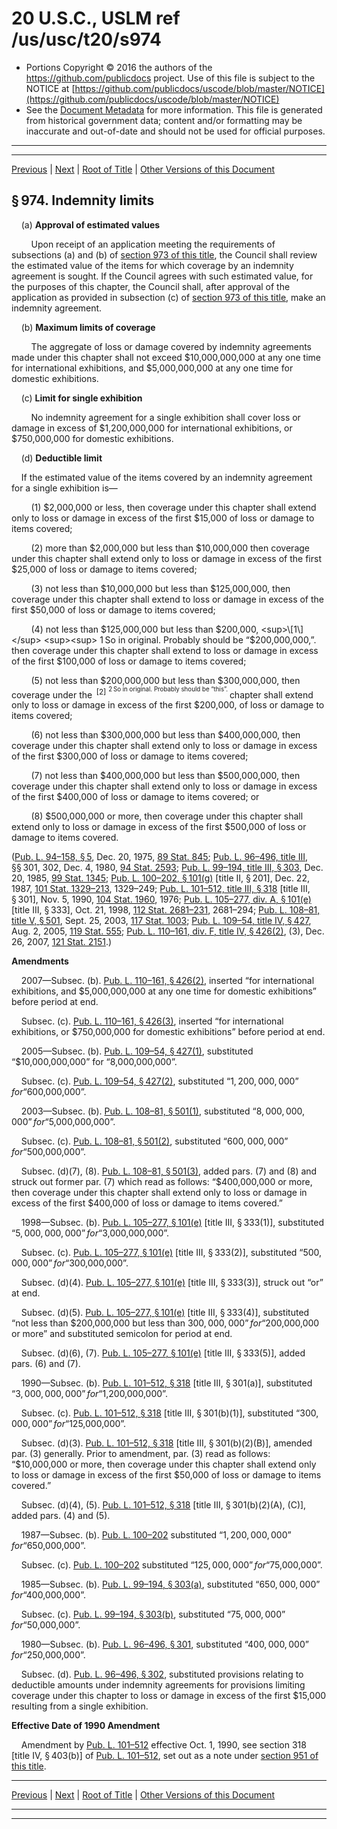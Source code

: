 ---
---

# 20 U.S.C., USLM ref /us/usc/t20/s974

* Portions Copyright © 2016 the authors of the https://github.com/publicdocs project.
  Use of this file is subject to the NOTICE at [https://github.com/publicdocs/uscode/blob/master/NOTICE](https://github.com/publicdocs/uscode/blob/master/NOTICE)
* See the [Document Metadata](././../../../..//README.md) for more information.
  This file is generated from historical government data; content and/or formatting may be inaccurate and out-of-date and should not be used for official purposes.

----------
----------

[Previous](./../../../..//us/usc/t20/ch26A/m__us_usc_t20_s973.md) | [Next](./../../../..//us/usc/t20/ch26A/m__us_usc_t20_s975.md) | [Root of Title](./../../../../) | [Other Versions of this Document](https://publicdocs.github.io/go/links?ns=uslm&ref=%2Fus%2Fusc%2Ft20%2Fs974)

## § 974. Indemnity limits

    (a) __Approval of estimated values__ 

        Upon receipt of an application meeting the requirements of subsections (a) and (b) of [section 973 of this title][/us/usc/t20/s973], the Council shall review the estimated value of the items for which coverage by an indemnity agreement is sought. If the Council agrees with such estimated value, for the purposes of this chapter, the Council shall, after approval of the application as provided in subsection (c) of [section 973 of this title][/us/usc/t20/s973], make an indemnity agreement.

    (b) __Maximum limits of coverage__ 

        The aggregate of loss or damage covered by indemnity agreements made under this chapter shall not exceed $10,000,000,000 at any one time for international exhibitions, and $5,000,000,000 at any one time for domestic exhibitions.

    (c) __Limit for single exhibition__ 

        No indemnity agreement for a single exhibition shall cover loss or damage in excess of $1,200,000,000 for international exhibitions, or $750,000,000 for domestic exhibitions.

    (d) __Deductible limit__ 

    If the estimated value of the items covered by an indemnity agreement for a single exhibition is—

        (1) $2,000,000 or less, then coverage under this chapter shall extend only to loss or damage in excess of the first $15,000 of loss or damage to items covered;

        (2) more than $2,000,000 but less than $10,000,000 then coverage under this chapter shall extend only to loss or damage in excess of the first $25,000 of loss or damage to items covered;

        (3) not less than $10,000,000 but less than $125,000,000, then coverage under this chapter shall extend to loss or damage in excess of the first $50,000 of loss or damage to items covered;

        (4) not less than $125,000,000 but less than $200,000, <sup>\[1\]</sup>  <sup><sup> 1 So in original. Probably should be “$200,000,000,”. </sup></sup>  then coverage under this chapter shall extend to loss or damage in excess of the first $100,000 of loss or damage to items covered;

        (5) not less than $200,000,000 but less than $300,000,000, then coverage under the  <sup>\[2\]</sup>  <sup><sup> 2 So in original. Probably should be “this”. </sup></sup>  chapter shall extend only to loss or damage in excess of the first $200,000, of loss or damage to items covered;

        (6) not less than $300,000,000 but less than $400,000,000, then coverage under this chapter shall extend only to loss or damage in excess of the first $300,000 of loss or damage to items covered;

        (7) not less than $400,000,000 but less than $500,000,000, then coverage under this chapter shall extend only to loss or damage in excess of the first $400,000 of loss or damage to items covered; or

        (8) $500,000,000 or more, then coverage under this chapter shall extend only to loss or damage in excess of the first $500,000 of loss or damage to items covered.

([Pub. L. 94–158, § 5][/us/pl/94/158/s5], Dec. 20, 1975, [89 Stat. 845][/us/stat/89/845]; [Pub. L. 96–496, title III][/us/pl/96/496], §§ 301, 302, Dec. 4, 1980, [94 Stat. 2593][/us/stat/94/2593]; [Pub. L. 99–194, title III, § 303][/us/pl/99/194/s303], Dec. 20, 1985, [99 Stat. 1345][/us/stat/99/1345]; [Pub. L. 100–202, § 101(g)][/us/pl/100/202/s101/g] \[title II, § 201\], Dec. 22, 1987, [101 Stat. 1329–213][/us/stat/101/1329-213], 1329–249; [Pub. L. 101–512, title III, § 318][/us/pl/101/512/s318] \[title III, § 301\], Nov. 5, 1990, [104 Stat. 1960][/us/stat/104/1960], 1976; [Pub. L. 105–277, div. A, § 101(e)][/us/pl/105/277/s101/e] \[title III, § 333\], Oct. 21, 1998, [112 Stat. 2681–231][/us/stat/112/2681-231], 2681–294; [Pub. L. 108–81, title V, § 501][/us/pl/108/81/s501], Sept. 25, 2003, [117 Stat. 1003][/us/stat/117/1003]; [Pub. L. 109–54, title IV, § 427][/us/pl/109/54/s427], Aug. 2, 2005, [119 Stat. 555][/us/stat/119/555]; [Pub. L. 110–161, div. F, title IV, § 426(2)][/us/pl/110/161/s426/2], (3), Dec. 26, 2007, [121 Stat. 2151][/us/stat/121/2151].)

 __Amendments__ 

    2007—Subsec. (b). [Pub. L. 110–161, § 426(2)][/us/pl/110/161/s426/2], inserted “for international exhibitions, and $5,000,000,000 at any one time for domestic exhibitions” before period at end.

    Subsec. (c). [Pub. L. 110–161, § 426(3)][/us/pl/110/161/s426/3], inserted “for international exhibitions, or $750,000,000 for domestic exhibitions” before period at end.

    2005—Subsec. (b). [Pub. L. 109–54, § 427(1)][/us/pl/109/54/s427/1], substituted “$10,000,000,000” for “8,000,000,000”.

    Subsec. (c). [Pub. L. 109–54, § 427(2)][/us/pl/109/54/s427/2], substituted “$1,200,000,000” for “$600,000,000”.

    2003—Subsec. (b). [Pub. L. 108–81, § 501(1)][/us/pl/108/81/s501/1], substituted “$8,000,000,000” for “$5,000,000,000”.

    Subsec. (c). [Pub. L. 108–81, § 501(2)][/us/pl/108/81/s501/2], substituted “$600,000,000” for “$500,000,000”.

    Subsec. (d)(7), (8). [Pub. L. 108–81, § 501(3)][/us/pl/108/81/s501/3], added pars. (7) and (8) and struck out former par. (7) which read as follows: “$400,000,000 or more, then coverage under this chapter shall extend only to loss or damage in excess of the first $400,000 of loss or damage to items covered.”

    1998—Subsec. (b). [Pub. L. 105–277, § 101(e)][/us/pl/105/277/s101/e] \[title III, § 333(1)\], substituted “$5,000,000,000” for “$3,000,000,000”.

    Subsec. (c). [Pub. L. 105–277, § 101(e)][/us/pl/105/277/s101/e] \[title III, § 333(2)\], substituted “$500,000,000” for “$300,000,000”.

    Subsec. (d)(4). [Pub. L. 105–277, § 101(e)][/us/pl/105/277/s101/e] \[title III, § 333(3)\], struck out “or” at end.

    Subsec. (d)(5). [Pub. L. 105–277, § 101(e)][/us/pl/105/277/s101/e] \[title III, § 333(4)\], substituted “not less than $200,000,000 but less than $300,000,000” for “$200,000,000 or more” and substituted semicolon for period at end.

    Subsec. (d)(6), (7). [Pub. L. 105–277, § 101(e)][/us/pl/105/277/s101/e] \[title III, § 333(5)\], added pars. (6) and (7).

    1990—Subsec. (b). [Pub. L. 101–512, § 318][/us/pl/101/512/s318] \[title III, § 301(a)\], substituted “$3,000,000,000” for “$1,200,000,000”.

    Subsec. (c). [Pub. L. 101–512, § 318][/us/pl/101/512/s318] \[title III, § 301(b)(1)\], substituted “$300,000,000” for “$125,000,000”.

    Subsec. (d)(3). [Pub. L. 101–512, § 318][/us/pl/101/512/s318] \[title III, § 301(b)(2)(B)\], amended par. (3) generally. Prior to amendment, par. (3) read as follows: “$10,000,000 or more, then coverage under this chapter shall extend only to loss or damage in excess of the first $50,000 of loss or damage to items covered.”

    Subsec. (d)(4), (5). [Pub. L. 101–512, § 318][/us/pl/101/512/s318] \[title III, § 301(b)(2)(A), (C)\], added pars. (4) and (5).

    1987—Subsec. (b). [Pub. L. 100–202][/us/pl/100/202] substituted “$1,200,000,000” for “$650,000,000”.

    Subsec. (c). [Pub. L. 100–202][/us/pl/100/202] substituted “$125,000,000” for “$75,000,000”.

    1985—Subsec. (b). [Pub. L. 99–194, § 303(a)][/us/pl/99/194/s303/a], substituted “$650,000,000” for “$400,000,000”.

    Subsec. (c). [Pub. L. 99–194, § 303(b)][/us/pl/99/194/s303/b], substituted “$75,000,000” for “$50,000,000”.

    1980—Subsec. (b). [Pub. L. 96–496, § 301][/us/pl/96/496/s301], substituted “$400,000,000” for “$250,000,000”.

    Subsec. (d). [Pub. L. 96–496, § 302][/us/pl/96/496/s302], substituted provisions relating to deductible amounts under indemnity agreements for provisions limiting coverage under this chapter to loss or damage in excess of the first $15,000 resulting from a single exhibition.

 __Effective Date of 1990 Amendment__ 

    Amendment by [Pub. L. 101–512][/us/pl/101/512] effective Oct. 1, 1990, see section 318 \[title IV, § 403(b)\] of [Pub. L. 101–512][/us/pl/101/512], set out as a note under [section 951 of this title][/us/usc/t20/s951].

----------

[Previous](./../../../..//us/usc/t20/ch26A/m__us_usc_t20_s973.md) | [Next](./../../../..//us/usc/t20/ch26A/m__us_usc_t20_s975.md) | [Root of Title](./../../../../) | [Other Versions of this Document](https://publicdocs.github.io/go/links?ns=uslm&ref=%2Fus%2Fusc%2Ft20%2Fs974)

----------
----------

[/us/usc/t20/s973]: https://publicdocs.github.io/go/links?ns=uslm&ref=%2Fus%2Fusc%2Ft20%2Fs973
[/us/usc/t20/s973]: https://publicdocs.github.io/go/links?ns=uslm&ref=%2Fus%2Fusc%2Ft20%2Fs973
[/us/pl/94/158/s5]: https://publicdocs.github.io/go/links?ns=uslm&ref=%2Fus%2Fpl%2F94%2F158%2Fs5
[/us/stat/89/845]: https://publicdocs.github.io/go/links?ns=uslm&ref=%2Fus%2Fstat%2F89%2F845
[/us/pl/96/496]: https://publicdocs.github.io/go/links?ns=uslm&ref=%2Fus%2Fpl%2F96%2F496
[/us/stat/94/2593]: https://publicdocs.github.io/go/links?ns=uslm&ref=%2Fus%2Fstat%2F94%2F2593
[/us/pl/99/194/s303]: https://publicdocs.github.io/go/links?ns=uslm&ref=%2Fus%2Fpl%2F99%2F194%2Fs303
[/us/stat/99/1345]: https://publicdocs.github.io/go/links?ns=uslm&ref=%2Fus%2Fstat%2F99%2F1345
[/us/pl/100/202/s101/g]: https://publicdocs.github.io/go/links?ns=uslm&ref=%2Fus%2Fpl%2F100%2F202%2Fs101%2Fg
[/us/stat/101/1329-213]: https://publicdocs.github.io/go/links?ns=uslm&ref=%2Fus%2Fstat%2F101%2F1329-213
[/us/pl/101/512/s318]: https://publicdocs.github.io/go/links?ns=uslm&ref=%2Fus%2Fpl%2F101%2F512%2Fs318
[/us/stat/104/1960]: https://publicdocs.github.io/go/links?ns=uslm&ref=%2Fus%2Fstat%2F104%2F1960
[/us/pl/105/277/s101/e]: https://publicdocs.github.io/go/links?ns=uslm&ref=%2Fus%2Fpl%2F105%2F277%2Fs101%2Fe
[/us/stat/112/2681-231]: https://publicdocs.github.io/go/links?ns=uslm&ref=%2Fus%2Fstat%2F112%2F2681-231
[/us/pl/108/81/s501]: https://publicdocs.github.io/go/links?ns=uslm&ref=%2Fus%2Fpl%2F108%2F81%2Fs501
[/us/stat/117/1003]: https://publicdocs.github.io/go/links?ns=uslm&ref=%2Fus%2Fstat%2F117%2F1003
[/us/pl/109/54/s427]: https://publicdocs.github.io/go/links?ns=uslm&ref=%2Fus%2Fpl%2F109%2F54%2Fs427
[/us/stat/119/555]: https://publicdocs.github.io/go/links?ns=uslm&ref=%2Fus%2Fstat%2F119%2F555
[/us/pl/110/161/s426/2]: https://publicdocs.github.io/go/links?ns=uslm&ref=%2Fus%2Fpl%2F110%2F161%2Fs426%2F2
[/us/stat/121/2151]: https://publicdocs.github.io/go/links?ns=uslm&ref=%2Fus%2Fstat%2F121%2F2151
[/us/pl/110/161/s426/2]: https://publicdocs.github.io/go/links?ns=uslm&ref=%2Fus%2Fpl%2F110%2F161%2Fs426%2F2
[/us/pl/110/161/s426/3]: https://publicdocs.github.io/go/links?ns=uslm&ref=%2Fus%2Fpl%2F110%2F161%2Fs426%2F3
[/us/pl/109/54/s427/1]: https://publicdocs.github.io/go/links?ns=uslm&ref=%2Fus%2Fpl%2F109%2F54%2Fs427%2F1
[/us/pl/109/54/s427/2]: https://publicdocs.github.io/go/links?ns=uslm&ref=%2Fus%2Fpl%2F109%2F54%2Fs427%2F2
[/us/pl/108/81/s501/1]: https://publicdocs.github.io/go/links?ns=uslm&ref=%2Fus%2Fpl%2F108%2F81%2Fs501%2F1
[/us/pl/108/81/s501/2]: https://publicdocs.github.io/go/links?ns=uslm&ref=%2Fus%2Fpl%2F108%2F81%2Fs501%2F2
[/us/pl/108/81/s501/3]: https://publicdocs.github.io/go/links?ns=uslm&ref=%2Fus%2Fpl%2F108%2F81%2Fs501%2F3
[/us/pl/105/277/s101/e]: https://publicdocs.github.io/go/links?ns=uslm&ref=%2Fus%2Fpl%2F105%2F277%2Fs101%2Fe
[/us/pl/105/277/s101/e]: https://publicdocs.github.io/go/links?ns=uslm&ref=%2Fus%2Fpl%2F105%2F277%2Fs101%2Fe
[/us/pl/105/277/s101/e]: https://publicdocs.github.io/go/links?ns=uslm&ref=%2Fus%2Fpl%2F105%2F277%2Fs101%2Fe
[/us/pl/105/277/s101/e]: https://publicdocs.github.io/go/links?ns=uslm&ref=%2Fus%2Fpl%2F105%2F277%2Fs101%2Fe
[/us/pl/105/277/s101/e]: https://publicdocs.github.io/go/links?ns=uslm&ref=%2Fus%2Fpl%2F105%2F277%2Fs101%2Fe
[/us/pl/101/512/s318]: https://publicdocs.github.io/go/links?ns=uslm&ref=%2Fus%2Fpl%2F101%2F512%2Fs318
[/us/pl/101/512/s318]: https://publicdocs.github.io/go/links?ns=uslm&ref=%2Fus%2Fpl%2F101%2F512%2Fs318
[/us/pl/101/512/s318]: https://publicdocs.github.io/go/links?ns=uslm&ref=%2Fus%2Fpl%2F101%2F512%2Fs318
[/us/pl/101/512/s318]: https://publicdocs.github.io/go/links?ns=uslm&ref=%2Fus%2Fpl%2F101%2F512%2Fs318
[/us/pl/100/202]: https://publicdocs.github.io/go/links?ns=uslm&ref=%2Fus%2Fpl%2F100%2F202
[/us/pl/100/202]: https://publicdocs.github.io/go/links?ns=uslm&ref=%2Fus%2Fpl%2F100%2F202
[/us/pl/99/194/s303/a]: https://publicdocs.github.io/go/links?ns=uslm&ref=%2Fus%2Fpl%2F99%2F194%2Fs303%2Fa
[/us/pl/99/194/s303/b]: https://publicdocs.github.io/go/links?ns=uslm&ref=%2Fus%2Fpl%2F99%2F194%2Fs303%2Fb
[/us/pl/96/496/s301]: https://publicdocs.github.io/go/links?ns=uslm&ref=%2Fus%2Fpl%2F96%2F496%2Fs301
[/us/pl/96/496/s302]: https://publicdocs.github.io/go/links?ns=uslm&ref=%2Fus%2Fpl%2F96%2F496%2Fs302
[/us/pl/101/512]: https://publicdocs.github.io/go/links?ns=uslm&ref=%2Fus%2Fpl%2F101%2F512
[/us/pl/101/512]: https://publicdocs.github.io/go/links?ns=uslm&ref=%2Fus%2Fpl%2F101%2F512
[/us/usc/t20/s951]: https://publicdocs.github.io/go/links?ns=uslm&ref=%2Fus%2Fusc%2Ft20%2Fs951


